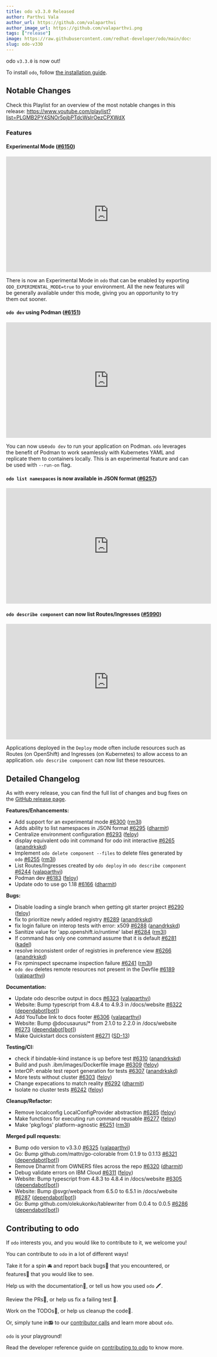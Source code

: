 ```yaml
---
title: odo v3.3.0 Released
author: Parthvi Vala
author_url: https://github.com/valaparthvi
author_image_url: https://github.com/valaparthvi.png
tags: ["release"]
image: https://raw.githubusercontent.com/redhat-developer/odo/main/docs/website/static/img/logo.png
slug: odo-v330
---
```


odo `v3.3.0` is now out!

<!--truncate-->

To install `odo`, follow [the installation guide](/docs/overview/installation).

## Notable Changes

Check this Playlist for an overview of the most notable changes in this release:
https://www.youtube.com/playlist?list=PLGMB2PY4SNOr5pjbPTdcWsIrOezCPXWdX

### Features

#### Experimental Mode ([#6150](https://github.com/redhat-developer/odo/pull/6150))

<iframe width="560" height="315" src="https://www.youtube.com/embed/SkrkvQew2X0" title="Experimental Mode" frameborder="0" allow="accelerometer; autoplay; clipboard-write; encrypted-media; gyroscope; picture-in-picture" allowfullscreen></iframe>

There is now an Experimental Mode in `odo` that can be enabled by exporting `ODO_EXPERIMENTAL_MODE=true` to your environment. All the new features will be generally available under this mode, giving you an opportunity to try them out sooner.

#### `odo dev` using Podman  ([#6151](https://github.com/redhat-developer/odo/pull/6151))
<iframe width="560" height="315" src="https://www.youtube.com/embed/EmN_hGkOHX4?list=PLGMB2PY4SNOr5pjbPTdcWsIrOezCPXWdX" title="odo dev using podman" frameborder="0" allow="accelerometer; autoplay; clipboard-write; encrypted-media; gyroscope; picture-in-picture" allowfullscreen></iframe>

You can now use`odo dev` to run your application on Podman. `odo` leverages the benefit of Podman to work seamlessly with Kubernetes YAML and replicate them to containers locally.
This is an experimental feature and can be used with `--run-on` flag.

#### `odo list namespaces` is now available in JSON format ([\#6257](https://github.com/redhat-developer/odo/pull/6257))
<iframe width="560" height="315" src="https://www.youtube.com/embed/acOgepAlKGI?list=PLGMB2PY4SNOr5pjbPTdcWsIrOezCPXWdX" title="JSON Output for 'odo list namespaces'" frameborder="0" allow="accelerometer; autoplay; clipboard-write; encrypted-media; gyroscope; picture-in-picture" allowfullscreen></iframe>

#### `odo describe component` can now list Routes/Ingresses ([\#5990](https://github.com/redhat-developer/odo/pull/5990))

<iframe width="560" height="315" src="https://www.youtube.com/embed/cRA5uaMSQ_4?list=PLGMB2PY4SNOr5pjbPTdcWsIrOezCPXWdX" title="`odo describe component`: List Routes/Ingresses deployed by odo deploy" frameborder="0" allow="accelerometer; autoplay; clipboard-write; encrypted-media; gyroscope; picture-in-picture" allowfullscreen></iframe>

Applications deployed in the `Deploy` mode often include resources such as Routes (on OpenShift) and Ingresses (on Kubernetes) to allow access to an application.
`odo describe component` can now list these resources. 

## Detailed Changelog

As with every release, you can find the full list of changes and bug fixes on the [GitHub release page](https://github.com/redhat-developer/odo/releases/tag/v3.3.0).

**Features/Enhancements:**

- Add support for an experimental mode [\#6300](https://github.com/redhat-developer/odo/pull/6300) ([rm3l](https://github.com/rm3l))
- Adds ability to list namespaces in JSON format [\#6295](https://github.com/redhat-developer/odo/pull/6295) ([dharmit](https://github.com/dharmit))
- Centralize environment configuration [\#6293](https://github.com/redhat-developer/odo/pull/6293) ([feloy](https://github.com/feloy))
- display equivalent odo init command for odo init interactive [\#6265](https://github.com/redhat-developer/odo/pull/6265) ([anandrkskd](https://github.com/anandrkskd))
- Implement `odo delete component --files` to delete files generated by `odo` [\#6255](https://github.com/redhat-developer/odo/pull/6255) ([rm3l](https://github.com/rm3l))
- List Routes/Ingresses created by `odo deploy` in `odo describe component` [\#6244](https://github.com/redhat-developer/odo/pull/6244) ([valaparthvi](https://github.com/valaparthvi))
- Podman dev [\#6183](https://github.com/redhat-developer/odo/pull/6183) ([feloy](https://github.com/feloy))
- Update odo to use go 1.18 [\#6166](https://github.com/redhat-developer/odo/pull/6166) ([dharmit](https://github.com/dharmit))

**Bugs:**

- Disable loading a single branch when getting git starter project [\#6290](https://github.com/redhat-developer/odo/pull/6290) ([feloy](https://github.com/feloy))
- fix to prioritize newly added registry [\#6289](https://github.com/redhat-developer/odo/pull/6289) ([anandrkskd](https://github.com/anandrkskd))
- fix login failure on interop tests with error: x509 [\#6288](https://github.com/redhat-developer/odo/pull/6288) ([anandrkskd](https://github.com/anandrkskd))
- Sanitize value for 'app.openshift.io/runtime' label [\#6284](https://github.com/redhat-developer/odo/pull/6284) ([rm3l](https://github.com/rm3l))
- If command has only one command assume that it is default [\#6281](https://github.com/redhat-developer/odo/pull/6281) ([kadel](https://github.com/kadel))
- resolve inconsistent order of registries in preference view [\#6266](https://github.com/redhat-developer/odo/pull/6266) ([anandrkskd](https://github.com/anandrkskd))
- Fix rpminspect specname inspection failure [\#6241](https://github.com/redhat-developer/odo/pull/6241) ([rm3l](https://github.com/rm3l))
- `odo dev` deletes remote resources not present in the Devfile [\#6189](https://github.com/redhat-developer/odo/pull/6189) ([valaparthvi](https://github.com/valaparthvi))

**Documentation:**

- Update odo describe output in docs [\#6323](https://github.com/redhat-developer/odo/pull/6323) ([valaparthvi](https://github.com/valaparthvi))
- Website: Bump typescript from 4.8.4 to 4.9.3 in /docs/website [\#6322](https://github.com/redhat-developer/odo/pull/6322) ([dependabot[bot]](https://github.com/apps/dependabot))
- Add YouTube link to docs footer [\#6306](https://github.com/redhat-developer/odo/pull/6306) ([valaparthvi](https://github.com/valaparthvi))
- Website: Bump @docusaurus/\* from 2.1.0 to 2.2.0 in /docs/website [\#6273](https://github.com/redhat-developer/odo/pull/6273) ([dependabot[bot]](https://github.com/apps/dependabot))
- Make Quickstart docs consistent [\#6271](https://github.com/redhat-developer/odo/pull/6271) ([SD-13](https://github.com/SD-13))

**Testing/CI:**

- check if bindable-kind instance is up before test [\#6310](https://github.com/redhat-developer/odo/pull/6310) ([anandrkskd](https://github.com/anandrkskd))
- Build and push .ibm/images/Dockerfile image [\#6309](https://github.com/redhat-developer/odo/pull/6309) ([feloy](https://github.com/feloy))
- InterOP: enable test report generation for tests [\#6307](https://github.com/redhat-developer/odo/pull/6307) ([anandrkskd](https://github.com/anandrkskd))
- More tests without cluster [\#6303](https://github.com/redhat-developer/odo/pull/6303) ([feloy](https://github.com/feloy))
- Change expecations to match reality [\#6292](https://github.com/redhat-developer/odo/pull/6292) ([dharmit](https://github.com/dharmit))
- Isolate no cluster tests [\#6242](https://github.com/redhat-developer/odo/pull/6242) ([feloy](https://github.com/feloy))

**Cleanup/Refactor:**

- Remove localconfig LocalConfigProvider abstraction [\#6285](https://github.com/redhat-developer/odo/pull/6285) ([feloy](https://github.com/feloy))
- Make functions for executing run command reusable [\#6277](https://github.com/redhat-developer/odo/pull/6277) ([feloy](https://github.com/feloy))
- Make 'pkg/logs' platform-agnostic [\#6251](https://github.com/redhat-developer/odo/pull/6251) ([rm3l](https://github.com/rm3l))

**Merged pull requests:**

- Bump odo version to v3.3.0 [\#6325](https://github.com/redhat-developer/odo/pull/6325) ([valaparthvi](https://github.com/valaparthvi))
- Go: Bump github.com/mattn/go-colorable from 0.1.9 to 0.1.13 [\#6321](https://github.com/redhat-developer/odo/pull/6321) ([dependabot[bot]](https://github.com/apps/dependabot))
- Remove Dharmit from OWNERS files across the repo [\#6320](https://github.com/redhat-developer/odo/pull/6320) ([dharmit](https://github.com/dharmit))
- Debug validate errors on IBM Cloud [\#6311](https://github.com/redhat-developer/odo/pull/6311) ([feloy](https://github.com/feloy))
- Website: Bump typescript from 4.8.3 to 4.8.4 in /docs/website [\#6305](https://github.com/redhat-developer/odo/pull/6305) ([dependabot[bot]](https://github.com/apps/dependabot))
- Website: Bump @svgr/webpack from 6.5.0 to 6.5.1 in /docs/website [\#6287](https://github.com/redhat-developer/odo/pull/6287) ([dependabot[bot]](https://github.com/apps/dependabot))
- Go: Bump github.com/olekukonko/tablewriter from 0.0.4 to 0.0.5 [\#6286](https://github.com/redhat-developer/odo/pull/6286) ([dependabot[bot]](https://github.com/apps/dependabot))

## Contributing to odo
If `odo` interests you, and you would like to contribute to it, we welcome you!

You can contribute to `odo` in a lot of different ways!

Take it for a spin 🚘 and report back bugs🐞 that you encountered, or features🌟 that you would like to see.

Help us with the documentation📜, or tell us how you used `odo` 🖍.

Review the PRs👀, or help us fix a failing test 🚩.

Work on the TODOs📝, or help us cleanup the code🚮.

Or, simply tune in📻 to our [contributor calls](https://github.com/redhat-developer/odo#meetings) and learn more about `odo`.

`odo` is your playground!

Read the developer reference guide on [contributing to odo](/docs/development/contribution) to know more.
